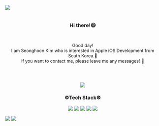 <img src="https://capsule-render.vercel.app/api?type=waving&color=random&height=80&section=header" />

<div align="center">
  <br>
  <h3>
    Hi there!😄  
  </h3>
  <br>

  Good day!<br>
  I am Seonghoon Kim who is interested in Apple iOS Development from South Korea.👋<br>
  if you want to contact me, please leave me any messages! 📩<br>
  <p><br><br></p>
  
  <a href="https://hits.seeyoufarm.com"><img src="https://hits.seeyoufarm.com/api/count/incr/badge.svg?url=https%3A%2F%2Fgithub.com%2Fseonghooony&count_bg=%23E3E5CC&title_bg=%2317A9AE&icon=apple.svg&icon_color=%232AD3B6&title=Visited&edge_flat=false"/></a>
  <br>
  <h3>⚙️Tech Stack⚙️</h3>
  
  <img src="https://img.shields.io/badge/HTML-E34F26?style=flat-square&logo=HTML5&logoColor=white"/></a>
  <img src="https://img.shields.io/badge/CSS-1572B6?style=flat-square&logo=CSS3&logoColor=white"/></a>
  <img src="https://img.shields.io/badge/JavaScript-F7DF1E?style=flat-square&logo=JavaScript&logoColor=white"/></a>
  <img src="https://img.shields.io/badge/Java-007396?style=flat-square&logo=Java&logoColor=white"/></a>
  <img src="https://img.shields.io/badge/JSP-6DB33F?style=flat-square&logo=JSP&logoColor=white"/></a>
  
  
</div>


<img src="https://capsule-render.vercel.app/api?type=waving&color=random&height=80&section=footer" />


<img src="https://capsule-render.vercel.app/api?type=Cylinder&color=gradient&customColorList=0,2,9,10,12,13,19,21,23&height=170&section=header&text=Seonghoon%20Kim&fontSize=50&desc=iOS Developer&fontAlignY=45&descAlign=64&descAlignY=75&animation=fadeIn" />

